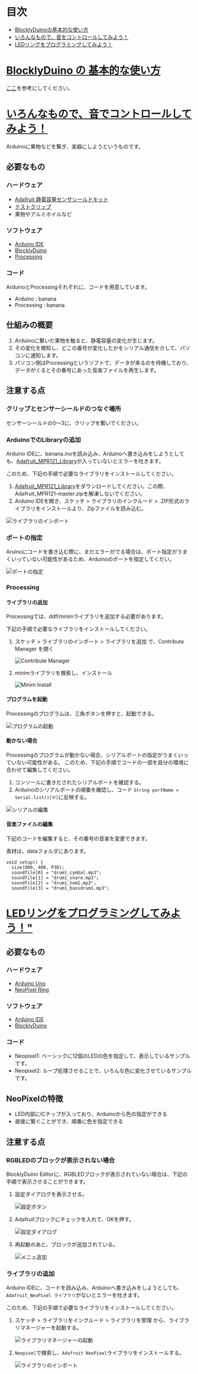 # 目次

- [BlocklyDuinoの基本的な使い方](#1)
- [いろんなもので、音をコントロールしてみよう！](#2)
- [LEDリングをプログラミングしてみよう！](#3)

# <a href="#1">BlocklyDuino の 基本的な使い方</a>

[ここ](http://qiita.com/okhiroyuki/items/f6ed9a78a41612e8ec08)を参考にしてください。

# <a href="#2">いろんなもので、音でコントロールしてみよう！</a>

Arduinoに果物などを繋ぎ、楽器にしようというものです。

## 必要なもの

### ハードウェア
- [Adafruit 静電容量センサシールドキット](https://www.switch-science.com/catalog/2240/)
- [テストクリップ](https://www.switch-science.com/catalog/2132/)
- 果物やアルミホイルなど

### ソフトウェア

- [Arduino IDE](https://www.arduino.cc/en/Main/Software)
- [BlocklyDuino](https://chrome.google.com/webstore/detail/blocklyduino-editor/ohncgafccgdbigbbikgkfbkiebahihmb?hl=ja)
- [Processing](https://processing.org/download/)

### コード
ArduinoとProcessingそれぞれに、コードを用意しています。

- Arduino : banana
- Processing : banana

## 仕組みの概要

1. Arduinoに繋いだ果物を触ると、静電容量の変化が生じます。
2. その変化を検知し、どこの番号が変化したかをシリアル通信を介して、パソコンに通知します。 
3. パソコン側はProcessingというソフトで、データが来るのを待機しており、データがくるとその番号にあった音楽ファイルを再生します。

## 注意する点

### クリップとセンサーシールドのつなぐ場所

センサーシールドの0〜3に、クリップを繋いでください。

### ArduinoでのLibraryの追加
Arduino IDEに、banana.inoを読み込み、Arduinoへ書き込みをしようとしても、[Adafruit_MPR121_Library](https://learn.adafruit.com/adafruit-mpr121-12-key-capacitive-touch-sensor-breakout-tutorial/wiring)が入っていないとエラーを吐きます。

このため、下記の手順で必要なライブラリをインストールしてください。

1. [Adafruit_MPR121_Library](https://learn.adafruit.com/adafruit-mpr121-12-key-capacitive-touch-sensor-breakout-tutorial/wiring)をダウンロードしてください。この際、Adafruit_MPR121-master.zipを解凍しないでください。
2. Arduino IDEを開き、スケッチ > ライブラリのインクルード > .ZIP形式のライブラリをインストールより、Zipファイルを読み込む。 

![ライブラリのインポート](images/zip.png)

### ポートの指定
Aruinoにコードを書き込む際に、まだエラーがでる場合は、ポート指定がうまくいっていない可能性があるため、Arduinoのポートを指定してくだい。

![ポートの指定](images/port.png)

### Processing

#### ライブラリの追加
Processingでは、ddf/minimライブラリを追加する必要があります。

下記の手順で必要なライブラリをインストールしてください。
1. スケッチ > ライブラリのインポート > ライブラリを追加 で、Contribute Manager を開く

   ![Contribute Manager](images/minim.png)

2. minimライブラリを検索し、インストール

   ![Minim Install](images/minim_install.png)

#### プログラムを起動
Processingのプログラムは、三角ボタンを押すと、起動できる。

![プログラムの起動](images/start.png)

#### 動かない場合
Processingのプログラムが動かない場合、シリアルポートの指定がうまくいっていない可能性がある。
このため、下記の手順でコードの一部を自分の環境に合わせて編集してください。

1. コンソールに書きだされたシリアルポートを確認する。
2. Arduinoのシリアルポートの順番を確認し、コード `String portName = Serial.list()[※]`に反映する。

![シリアルの編集](images/serial.png)

#### 音楽ファイルの編集
下記のコードを編集すると、その番号の音楽を変更できます。

素材は、dataフォルダにあります。

```
void setup() {
  size(800, 400, P3D);
  soundfile[0] = "drum1_cymbal.mp3";
  soundfile[1] = "drum1_snare.mp3";
  soundfile[2] = "drum1_tom1.mp3";
  soundfile[3] = "drum1_bassdrum1.mp3";
```

# <a href="#3">LEDリングをプログラミングしてみよう！"</a>


## 必要なもの

### ハードウェア
- [Arduino Uno](https://www.switch-science.com/catalog/789/)
- [NeoPixel Ring](https://www.switch-science.com/catalog/1593/)

### ソフトウェア

- [Arduino IDE](https://www.arduino.cc/en/Main/Software)
- [BlocklyDuino](https://chrome.google.com/webstore/detail/blocklyduino-editor/ohncgafccgdbigbbikgkfbkiebahihmb?hl=ja)

### コード

- Neopixel1: ベーシックに12個のLEDの色を指定して、表示しているサンプルです。
- Neopixel2: ループ処理させることで、いろんな色に変化させているサンプルです。

## NeoPixelの特徴

- LED内部にICチップが入っており、Arduinoから色の指定ができる
- 直接に繋ぐことができ、順番に色を指定できる

## 注意する点

### RGBLEDのブロックが表示されない場合
BlocklyDuino Editorに、RGBLEDブロックが表示されていない場合は、下記の手順で表示させることができます。

1. 設定ダイアログを表示させる。

   ![設定ボタン](images/setting.png)

2. Adafruitブロックにチェックを入れて、OKを押す。

   ![設定ダイアログ](images/dialog.png)

3. 再起動のあと、ブロックが追加されている。

   ![メニュ追加](images/menu.png)

### ライブラリの追加
Arduino IDEに、コードを読み込み、Arduinoへ書き込みをしようとしても、`Adafruit_NeoPixel ライブラリ`がないとエラーを吐きます。

このため、下記の手順で必要なライブラリをインストールしてください。

1. スケッチ > ライブラリをインクルード > ライブラリを管理 から、ライブラリマネージャーを起動する。

   ![ライブラリマネージャーの起動](images/library_manager.png)

2. `Neopixel`で検索し、`Adafruit NeoPixel`ライブラリをインストールする。 

   ![ライブラリのインポート](images/neopixel.png)
